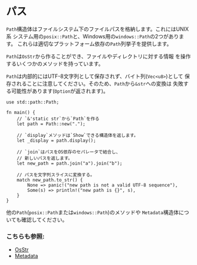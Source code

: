 # パス

`Path`構造体はファイルシステム下のファイルパスを格納します。これにはUNIX系
システム用の`posix::Path`と、Windows用の`windows::Path`の2つがあります。
これらは適切なプラットフォーム依存の`Path`列挙子を提供します。

`Path`は`OsStr`から作ることができ、ファイルやディレクトリに対する情報
を操作するいくつかのメソッドを持っています。

`Path`は内部的にはUTF-8文字列として保存されず、バイト列(`Vec<u8>`)として
保存されることに注意してください。そのため、`Path`から`&str`への変換は
失敗する可能性があります(`Option`が返されます)。

```rust,editable
use std::path::Path;

fn main() {
    // `&'static str`から`Path`を作る
    let path = Path::new(".");

    // `display`メソッドは`Show`できる構造体を返します。
    let _display = path.display();

    // `join`はパスをOS依存のセパレータで結合し、
    // 新しいパスを返します。
    let new_path = path.join("a").join("b");

    // パスを文字列スライスに変換する。
    match new_path.to_str() {
        None => panic!("new path is not a valid UTF-8 sequence"),
        Some(s) => println!("new path is {}", s),
    }
}

```

他の`Path`(`posix::Path`または`windows::Path`)のメソッドや
`Metadata`構造体についても確認してください。

### こちらも参照:

- [OsStr][1]
- [Metadata][2]

[1]: https://doc.rust-lang.org/std/ffi/struct.OsStr.html
[2]: https://doc.rust-lang.org/std/fs/struct.Metadata.html
